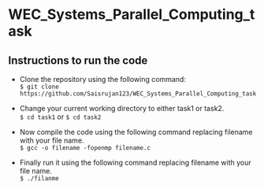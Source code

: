 # WEC_Systems_Parallel_Computing_task

## Instructions to run the code

* Clone the repository using the following command:\
`$ git clone https://github.com/Saisrujan123/WEC_Systems_Parallel_Computing_task`

* Change your current working directory to either task1 or task2.\
`$ cd task1`  or   `$ cd task2`

* Now compile the code using the following command replacing filename with your file name.\
`$ gcc -o filename -fopenmp filename.c`

* Finally run it using the following command replacing filename with your file name.\
`$ ./filanme`
